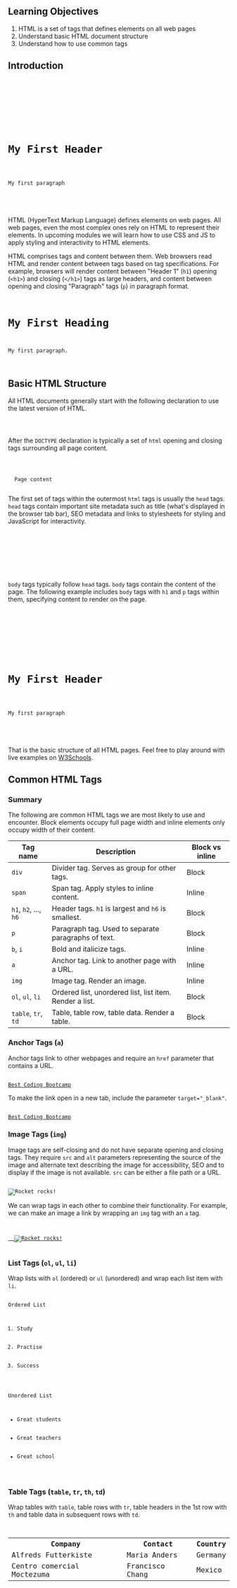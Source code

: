 ## Learning Objectives

1. HTML is a set of tags that defines elements on all web pages
1. Understand basic HTML document structure
1. Understand how to use common tags

## Introduction

<Code language="javascript">
<!DOCTYPE html>
<html>
  <head>
    <title>My First Page</title>
  </head>
  <body>
    <h1>My First Header</h1>
    <p>My first paragraph</p>
  </body>
</html>
</Code>

HTML (HyperText Markup Language) defines elements on web pages. All web pages, even the most complex ones rely on HTML to represent their elements. In upcoming modules we will learn how to use CSS and JS to apply styling and interactivity to HTML elements.

HTML comprises tags and content between them. Web browsers read HTML and render content between tags based on tag specifications. For example, browsers will render content between &quot;Header 1&quot; (`h1`) opening (`<h1>`) and closing (`</h1>`) tags as large headers, and content between opening and closing &quot;Paragraph&quot; tags (`p`) in paragraph format.

<Code language="javascript">
<h1>My First Heading</h1>
<p>My first paragraph.</p>
</Code>

## Basic HTML Structure

All HTML documents generally start with the following declaration to use the latest version of HTML.

<Code language="javascript">
<!DOCTYPE html>
</Code>

After the `DOCTYPE` declaration is typically a set of `html` opening and closing tags surrounding all page content.

<Code language="javascript">
<!DOCTYPE html>
<html>
  Page content
</html>
</Code>

The first set of tags within the outermost `html` tags is usually the `head` tags. `head` tags contain important site metadata such as title (what&#39;s displayed in the browser tab bar), SEO metadata and links to stylesheets for styling and JavaScript for interactivity.

<Code language="javascript">
<!DOCTYPE html>
<html>
  <head>
    <title>My First Page</title>
  </head>
</html>
</Code>

`body` tags typically follow `head` tags. `body` tags contain the content of the page. The following example includes `body` tags with `h1` and `p` tags within them, specifying content to render on the page.

<Code language="javascript">
<!DOCTYPE html>
<html>
  <head>
    <title>My First Page</title>
  </head>
  <body>
    <h1>My First Header</h1>
    <p>My first paragraph</p>
  </body>
</html>
</Code>

That is the basic structure of all HTML pages. Feel free to play around with live examples on [W3Schools](https://www.w3schools.com/html/html_examples.asp).

## Common HTML Tags

### Summary

The following are common HTML tags we are most likely to use and encounter. Block elements occupy full page width and inline elements only occupy width of their content.

| **Tag name** | **Description** | **Block vs inline** |
| --- | --- | --- |
| `div` | Divider tag. Serves as group for other tags. | Block |
| `span` | Span tag. Apply styles to inline content. | Inline |
| `h1`, `h2`, ..., `h6` | Header tags. `h1` is largest and `h6` is smallest. | Block |
| `p` | Paragraph tag. Used to separate paragraphs of text. | Block |
| `b`, `i` | Bold and italicize tags. | Inline |
| `a` | Anchor tag. Link to another page with a URL. | Inline |
| `img` | Image tag. Render an image. | Inline |
| `ol`, `ul`, `li` | Ordered list, unordered list, list item. Render a list. | Block |
| `table`, `tr`, `td` | Table, table row, table data. Render a table. | Block |

### Anchor Tags (`a`)

Anchor tags link to other webpages and require an `href` parameter that contains a URL.

<Code language="javascript">
<a href="rocketacademy.co">Best Coding Bootcamp</a>
</Code>

To make the link open in a new tab, include the parameter `target="_blank"`.

<Code language="javascript">
<a href="rocketacademy.co" target="_blank">Best Coding Bootcamp</a>
</Code>

### Image Tags (`img`)

Image tags are self-closing and do not have separate opening and closing tags. They require `src` and `alt` parameters representing the source of the image and alternate text describing the image for accessibility, SEO and to display if the image is not available. `src` can be either a file path or a URL.

<Code language="javascript">
<img src="images/rocketrocks.png" alt="Rocket rocks!" />
</Code>

We can wrap tags in each other to combine their functionality. For example, we can make an image a link by wrapping an `img` tag with an `a` tag.

<Code language="javascript">
<a href="rocketacademy.co" target="_blank">
  <img src="images/rocketrocks.png" alt="Rocket rocks!" />
</a>
</Code>

### List Tags (`ol`, `ul`, `li`)

Wrap lists with `ol` (ordered) or `ul` (unordered) and wrap each list item with `li`.

<Code language="javascript">
Ordered List
<ol>
  <li>Study</li>
  <li>Practise</li>
  <li>Success</li>
</ol>
</Code>



<Code language="javascript">
Unordered List
<ul>
  <li>Great students</li>
  <li>Great teachers</li>
  <li>Great school</li>
</ul>
</Code>

### Table Tags (`table`, `tr`, `th`, `td`)

Wrap tables with `table`, table rows with `tr`, table headers in the 1st row with `th` and table data in subsequent rows with `td`.

<Code language="javascript">
<table>
  <tr>
    <th>Company</th>
    <th>Contact</th>
    <th>Country</th>
  </tr>
  <tr>
    <td>Alfreds Futterkiste</td>
    <td>Maria Anders</td>
    <td>Germany</td>
  </tr>
  <tr>
    <td>Centro comercial Moctezuma</td>
    <td>Francisco Chang</td>
    <td>Mexico</td>
  </tr>
</table>
</Code>
